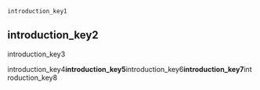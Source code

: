 ```ngMeta
introduction_key1
```
## introduction_key2
introduction_key3

introduction_key4**introduction_key5**introduction_key6**introduction_key7**introduction_key8
